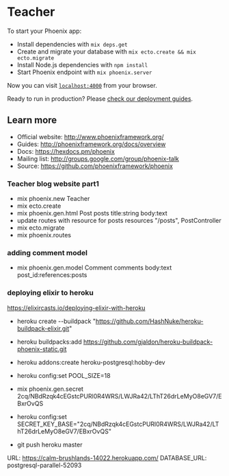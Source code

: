 # Teacher

To start your Phoenix app:

  * Install dependencies with `mix deps.get`
  * Create and migrate your database with `mix ecto.create && mix ecto.migrate`
  * Install Node.js dependencies with `npm install`
  * Start Phoenix endpoint with `mix phoenix.server`

Now you can visit [`localhost:4000`](http://localhost:4000) from your browser.

Ready to run in production? Please [check our deployment guides](http://www.phoenixframework.org/docs/deployment).

## Learn more

  * Official website: http://www.phoenixframework.org/
  * Guides: http://phoenixframework.org/docs/overview
  * Docs: https://hexdocs.pm/phoenix
  * Mailing list: http://groups.google.com/group/phoenix-talk
  * Source: https://github.com/phoenixframework/phoenix

### Teacher blog website part1
  * mix phoenix.new Teacher
  * mix ecto.create
  * mix phoenix.gen.html Post posts title:string body:text
  * update routes with resource for posts
  resources "/posts", PostController
  * mix ecto.migrate
  * mix phoenix.routes

### adding comment model

  * mix phoenix.gen.model Comment comments body:text post_id:references:posts

### deploying elixir to heroku

https://elixircasts.io/deploying-elixir-with-heroku

  * heroku create --buildpack "https://github.com/HashNuke/heroku-buildpack-elixir.git"
  * heroku buildpacks:add https://github.com/gjaldon/heroku-buildpack-phoenix-static.git
  * heroku addons:create heroku-postgresql:hobby-dev
  * heroku config:set POOL_SIZE=18
  * mix phoenix.gen.secret
  2cq/NBdRzqk4cEGstcPURl0R4WRS/LWJRa42/LThT26drLeMyO8eGV7/EBxrOvQS

  * heroku config:set SECRET_KEY_BASE="2cq/NBdRzqk4cEGstcPURl0R4WRS/LWJRa42/LThT26drLeMyO8eGV7/EBxrOvQS"

  * git push heroku master

URL: https://calm-brushlands-14022.herokuapp.com/
DATABASE_URL: postgresql-parallel-52093
